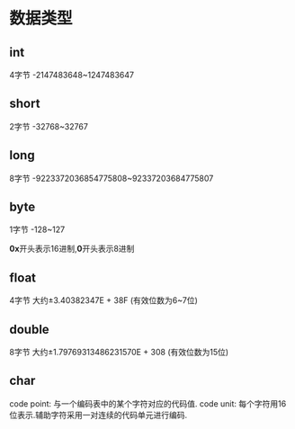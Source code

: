 # 数据类型

## int

4字节 -2147483648~1247483647

## short

2字节 -32768~32767

## long

8字节 -9223372036854775808~92337203684775807

## byte

1字节 -128~127

**0x**开头表示16进制,**0**开头表示8进制

## float

4字节 大约±3.40382347E + 38F (有效位数为6~7位)

## double

8字节 大约±1.79769313486231570E + 308 (有效位数为15位)

## char

code point: 与一个编码表中的某个字符对应的代码值.
code unit: 每个字符用16位表示.辅助字符采用一对连续的代码单元进行编码.
